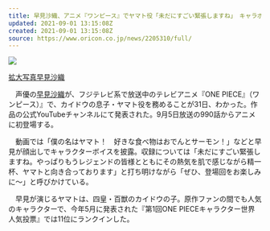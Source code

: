 ```yaml
---
title: 早見沙織、アニメ『ワンピース』でヤマト役「未だにすごい緊張しますね」　キャラボイスお披露目
updated: 2021-09-01 13:15:08Z
created: 2021-09-01 13:15:08Z
source: https://www.oricon.co.jp/news/2205310/full/
---
```


[![](https://contents.oricon.co.jp/upimg/news/20210831/2205310_202108310650901001630360805a.jpg)](https://www.oricon.co.jp/news/2205310/photo/1/)

[拡大写真早見沙織](https://www.oricon.co.jp/news/2205310/photo/1/)

　声優の[早見沙織](http://www.oricon.co.jp/prof/artist/425292/)が、フジテレビ系で放送中のテレビアニメ『ONE PIECE』（ワンピース）』で、カイドウの息子・ヤマト役を務めることが31日、わかった。作品の公式YouTubeチャンネルにて発表された。9月5日放送の990話からアニメに初登場する。

　動画では「僕の名はヤマト！　好きな食べ物はおでんとサーモン！」などと早見が顔出しでキャラクターボイスを披露。収録については「未だにすごい緊張しますね。やっぱりもうレジェンドの皆様とともにその熱気を肌で感じながら精一杯、ヤマトと向き合っております」と打ち明けながら「ぜひ、登場回をお楽しみに〜」と呼びかけている。

　早見が演じるヤマトは、四皇・百獣のカイドウの子。原作ファンの間でも人気のキャラクターで、今年5月に発表された『第1回ONE PIECEキャラクター世界人気投票』では11位にランクインした。